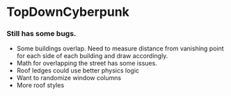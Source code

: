 # TopDownCyberpunk

### Still has some bugs.  
- Some buildings overlap.  Need to measure distance from vanishing point for each side of each building and draw accordingly.
- Math for overlapping the street has some issues.
- Roof ledges could use better physics logic
- Want to randomize window columns
- More roof styles
